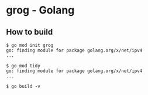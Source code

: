 # grog - Golang

## How to build

```shell
$ go mod init grog
go: finding module for package golang.org/x/net/ipv4
...

$ go mod tidy
go: finding module for package golang.org/x/net/ipv4
...

$ go build -v
```
